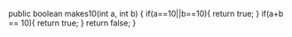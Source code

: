 public boolean makes10(int a, int b) {
if(a==10||b==10){
return true;
}
if(a+b == 10){
return true;
}
return false;
}
